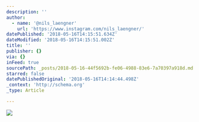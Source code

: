 ```yaml
---
description: ''
author:
  - name: '@nils_laengner'
    url: 'https://www.instagram.com/nils_laengner/'
datePublished: '2018-05-16T14:15:51.634Z'
dateModified: '2018-05-16T14:15:51.002Z'
title: ''
publisher: {}
via: {}
inFeed: true
sourcePath: _posts/2018-05-16-44f5692b-fe06-4988-83e6-7a70397a918d.md
starred: false
datePublishedOriginal: '2018-05-16T14:14:44.498Z'
_context: 'http://schema.org'
_type: Article

---
```

![](https://the-grid-user-content.s3-us-west-2.amazonaws.com/47e48935-f5c7-48fc-97c3-e7858013c2a2.jpg)